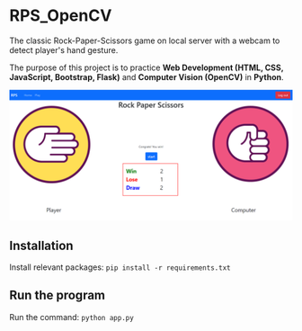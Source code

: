 # RPS_OpenCV
The classic Rock-Paper-Scissors game on local server with a webcam to detect player's hand gesture.

The purpose of this project is to practice **Web Development (HTML, CSS, JavaScript, Bootstrap, Flask)** and **Computer Vision (OpenCV)** in **Python**.

![Screenshot](./static/play_page_screenshot.png)

## Installation
Install relevant packages:
`pip install -r requirements.txt`

## Run the program
Run the command:
`python app.py`

